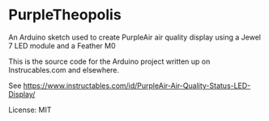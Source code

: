 # PurpleTheopolis
An Arduino sketch used to create PurpleAir air quality display using a Jewel 7 LED module and a Feather M0

This is the source code for the Arduino project written up on Instrucables.com and elsewhere.

See https://www.instructables.com/id/PurpleAir-Air-Quality-Status-LED-Display/

License: MIT
